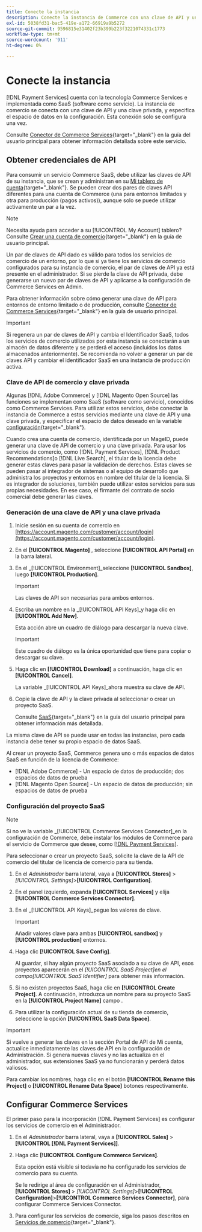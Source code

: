 ```yaml
---
title: Conecte la instancia
description: Conecte la instancia de Commerce con una clave de API y una clave privada, y especifique el espacio de datos en la configuración.
exl-id: 5038fd31-bac5-419e-a172-66919a9b5272
source-git-commit: 9596815e31402f23b399b223f3221074331c1773
workflow-type: tm+mt
source-wordcount: '911'
ht-degree: 0%

---
```


# Conecte la instancia

[!DNL Payment Services] cuenta con la tecnología Commerce Services e implementada como SaaS (software como servicio). La instancia de comercio se conecta con una clave de API y una clave privada, y especifica el espacio de datos en la configuración. Esta conexión solo se configura una vez.

Consulte [Conector de Commerce Services](https://docs.magento.com/user-guide/system/saas.html){target=&quot;_blank&quot;} en la guía del usuario principal para obtener información detallada sobre este servicio.

## Obtener credenciales de API

Para consumir un servicio Commerce SaaS, debe utilizar las claves de API de su instancia, que se crean y administran en su [Mi tablero de cuenta](https://account.magento.com/customer/account/login){target=&quot;_blank&quot;}. Se pueden crear dos pares de claves API diferentes para una cuenta de Commerce (una para entornos limitados y otra para producción (pagos activos)), aunque solo se puede utilizar activamente un par a la vez.

>[!NOTE]
>
>Necesita ayuda para acceder a su [!UICONTROL My Account] tablero? Consulte [Crear una cuenta de comercio](https://docs.magento.com/user-guide/magento/magento-account-create.html){target=&quot;_blank&quot;} en la guía de usuario principal.

Un par de claves de API dado es válido para todos los servicios de comercio de un entorno, por lo que si ya tiene los servicios de comercio configurados para su instancia de comercio, el par de claves de API ya está presente en el administrador. Si se pierde la clave de API privada, debe generarse un nuevo par de claves de API y aplicarse a la configuración de Commerce Services en Admin.

Para obtener información sobre cómo generar una clave de API para entornos de entorno limitado o de producción, consulte [Conector de Commerce Services](https://docs.magento.com/user-guide/system/saas.html){target=&quot;_blank&quot;} en la guía de usuario principal.

>[!IMPORTANT]
>
>Si regenera un par de claves de API y cambia el Identificador SaaS, todos los servicios de comercio utilizados por esta instancia se conectarán a un almacén de datos diferente y se perderá el acceso (incluidos los datos almacenados anteriormente). Se recomienda no volver a generar un par de claves API y cambiar el identificador SaaS en una instancia de producción activa.

### Clave de API de comercio y clave privada

Algunas [!DNL Adobe Commerce] y [!DNL Magento Open Source] las funciones se implementan como SaaS (software como servicio), conocidos como Commerce Services. Para utilizar estos servicios, debe conectar la instancia de Commerce a estos servicios mediante una clave de API y una clave privada, y especificar el espacio de datos deseado en la variable [configuración](https://docs.magento.com/user-guide/configuration/services/saas.html){target=&quot;_blank&quot;}.

Cuando crea una cuenta de comercio, identificada por un MageID, puede generar una clave de API de comercio y una clave privada. Para usar los servicios de comercio, como [!DNL Payment Services], [!DNL Product Recommendations]o [!DNL Live Search], el titular de la licencia debe generar estas claves para pasar la validación de derechos. Estas claves se pueden pasar al integrador de sistemas o al equipo de desarrollo que administra los proyectos y entornos en nombre del titular de la licencia. Si es integrador de soluciones, también puede utilizar estos servicios para sus propias necesidades. En ese caso, el firmante del contrato de socio comercial debe generar las claves.

### Generación de una clave de API y una clave privada

1. Inicie sesión en su cuenta de comercio en [https://account.magento.com/customer/account/login](https://account.magento.com/customer/account/login).
1. En el **[!UICONTROL Magento]** , seleccione **[!UICONTROL API Portal]** en la barra lateral.
1. En el _[!UICONTROL Environment]_seleccione **[!UICONTROL Sandbox]**, luego **[!UICONTROL Production]**.

   >[!IMPORTANT]
   >
   >Las claves de API son necesarias para ambos entornos.

1. Escriba un nombre en la _[!UICONTROL API Keys]_y haga clic en **[!UICONTROL Add New]**.

   Esta acción abre un cuadro de diálogo para descargar la nueva clave.

   >[!IMPORTANT]
   >
   >Este cuadro de diálogo es la única oportunidad que tiene para copiar o descargar su clave.

1. Haga clic en **[!UICONTROL Download]** a continuación, haga clic en **[!UICONTROL Cancel]**.

   La variable _[!UICONTROL API Keys]_ahora muestra su clave de API.

1. Copie la clave de API y la clave privada al seleccionar o crear un proyecto SaaS.

   Consulte [SaaS](https://docs.magento.com/user-guide/system/saas.html){target=&quot;_blank&quot;} en la guía del usuario principal para obtener información más detallada.

La misma clave de API se puede usar en todas las instancias, pero cada instancia debe tener su propio espacio de datos SaaS.

Al crear un proyecto SaaS, Commerce genera uno o más espacios de datos SaaS en función de la licencia de Commerce:

* [!DNL Adobe Commerce] - Un espacio de datos de producción; dos espacios de datos de prueba
* [!DNL Magento Open Source] - Un espacio de datos de producción; sin espacios de datos de prueba

### Configuración del proyecto SaaS

>[!NOTE]
>
>Si no ve la variable _[!UICONTROL Commerce Services Connector]_en la configuración de Commerce, debe instalar los módulos de Commerce para el servicio de Commerce que desee, como [[!DNL Payment Services]](install.md).

Para seleccionar o crear un proyecto SaaS, solicite la clave de la API de comercio del titular de licencia de comercio para su tienda.

1. En el _Administrador_ barra lateral, vaya a **[!UICONTROL Stores]** > _[!UICONTROL Settings]_>**[!UICONTROL Configuration]**.
1. En el panel izquierdo, expanda **[!UICONTROL Services]** y elija **[!UICONTROL Commerce Services Connector]**.
1. En el _[!UICONTROL API Keys]_pegue los valores de clave.

   >[!IMPORTANT]
   >
   >Añadir valores clave para ambas **[!UICONTROL sandbox]** y **[!UICONTROL production]** entornos.

1. Haga clic **[!UICONTROL Save Config]**.

   Al guardar, si hay algún proyecto SaaS asociado a su clave de API, esos proyectos aparecerán en el _[!UICONTROL SaaS Project]_en el campo_[!UICONTROL SaaS Identifier]_ para obtener más información.

1. Si no existen proyectos SaaS, haga clic en **[!UICONTROL Create Project]**. A continuación, introduzca un nombre para su proyecto SaaS en la **[!UICONTROL Project Name]** campo .
1. Para utilizar la configuración actual de su tienda de comercio, seleccione la opción **[!UICONTROL SaaS Data Space]**.

>[!IMPORTANT]
>
>Si vuelve a generar las claves en la sección Portal de API de Mi cuenta, actualice inmediatamente las claves de API en la configuración de Administración. Si genera nuevas claves y no las actualiza en el administrador, sus extensiones SaaS ya no funcionarán y perderá datos valiosos.

Para cambiar los nombres, haga clic en el botón **[!UICONTROL Rename this Project]** o **[!UICONTROL Rename Data Space]** botones respectivamente.

## Configurar Commerce Services

El primer paso para la incorporación [!DNL Payment Services] es configurar los servicios de comercio en el Administrador.

1. En el _Administrador_ barra lateral, vaya a **[!UICONTROL Sales]** > **[!UICONTROL [!DNL Payment Services]]**.
1. Haga clic **[!UICONTROL Configure Commerce Services]**.

   Esta opción está visible si todavía no ha configurado los servicios de comercio para su cuenta.

   Se le redirige al área de configuración en el Administrador, **[!UICONTROL Stores]** > _[!UICONTROL Settings]_>**[!UICONTROL Configuration]**>**[!UICONTROL Commerce Services Connector]**, para configurar Commerce Services Connector.

1. Para configurar los servicios de comercio, siga los pasos descritos en [Servicios de comercio](https://docs.magento.com/user-guide/system/saas.html#createsaasenv){target=&quot;_blank&quot;}.
